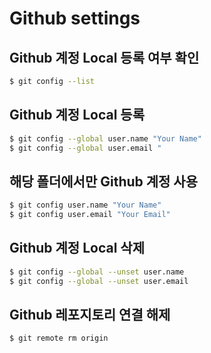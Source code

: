 # Github settings

## Github 계정 Local 등록 여부 확인

```bash
$ git config --list
```

## Github 계정 Local 등록
```bash
$ git config --global user.name "Your Name"
$ git config --global user.email "
```

## 해당 폴더에서만 Github 계정 사용
```bash
$ git config user.name "Your Name"
$ git config user.email "Your Email"
```

## Github 계정 Local 삭제
```bash
$ git config --global --unset user.name
$ git config --global --unset user.email
```

## Github 레포지토리 연결 해제
```bash
$ git remote rm origin
```
